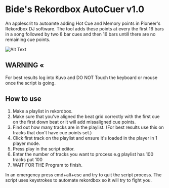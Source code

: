 # Bide's Rekordbox AutoCuer v1.0
An applescrit to autoamte adding Hot Cue and Memory points in Pioneer's Rekordbox DJ software. 
The tool adds these points at every the first 16 bars in a song followed by two 8 bar cues and then 16 bars untill there are no remaining cue points. 

![Alt Text](https://github.com/Bide-UK/Bides-Rekordbox-AutoCuer/blob/master/tutorial/Lazy%20Cue%20v1.02.gif)

## WARNING «
For best results log into Kuvo and DO NOT Touch the keyboard or mouse once the script is going. 

## How to use
1. Make a playlist in rekordbox.
2. Make sure that you've aligned the beat grid correctly with the first cue on the first down beat or it will add missaligned cue points.
3. Find out how many tracks are in the playlist. (For best results use this on tracks that don't have cue points set.)
4. Click first track on the playlist and ensure it's loaded in the player in 1 player mode.
5. Press play in the script editor.
6. Enter the number of tracks you want to process e.g playlist has 100 tracks put 100
7. WAIT FOR THE Program to finish. 

In an emergency press cmd+alt+esc and try to quit the script process. The script uses keystrokes to automate rekordbox so it will try to fight you.
